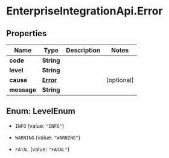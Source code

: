 # EnterpriseIntegrationApi.Error

## Properties
Name | Type | Description | Notes
------------ | ------------- | ------------- | -------------
**code** | **String** |  | 
**level** | **String** |  | 
**cause** | [**Error**](Error.md) |  | [optional] 
**message** | **String** |  | 


<a name="LevelEnum"></a>
## Enum: LevelEnum


* `INFO` (value: `"INFO"`)

* `WARNING` (value: `"WARNING"`)

* `FATAL` (value: `"FATAL"`)




